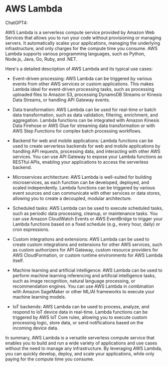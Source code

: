 # AWS Lambda

ChatGPT4:

AWS Lambda is a serverless compute service provided by Amazon Web Services that allows you to run your code without provisioning or managing servers. It automatically scales your applications, managing the underlying infrastructure, and only charges for the compute time you consume. AWS Lambda supports various programming languages, such as Python, Node.js, Java, Go, Ruby, and .NET.

Here's a detailed description of AWS Lambda and its typical use cases:

* Event-driven processing: AWS Lambda can be triggered by various events from other AWS services or custom applications. This makes Lambda ideal for event-driven processing tasks, such as processing uploaded files to Amazon S3, processing DynamoDB Streams or Kinesis Data Streams, or handling API Gateway events.

* Data transformation: AWS Lambda can be used for real-time or batch data transformation, such as data validation, filtering, enrichment, and aggregation. Lambda functions can be integrated with Amazon Kinesis Data Firehose or AWS Glue for streaming data transformation or with AWS Step Functions for complex batch processing workflows.

* Backend for web and mobile applications: Lambda functions can be used to create serverless backends for web and mobile applications by handling API requests, processing data, and interacting with other AWS services. You can use API Gateway to expose your Lambda functions as RESTful APIs, enabling your applications to access the serverless backend.

* Microservices architecture: AWS Lambda is well-suited for building microservices, as each function can be developed, deployed, and scaled independently. Lambda functions can be triggered by various event sources and can communicate with other services or data stores, allowing you to create a decoupled, modular architecture.

* Scheduled tasks: AWS Lambda can be used to execute scheduled tasks, such as periodic data processing, cleanup, or maintenance tasks. You can use Amazon CloudWatch Events or AWS EventBridge to trigger your Lambda functions based on a fixed schedule (e.g., every hour, daily) or cron expressions.

* Custom integrations and extensions: AWS Lambda can be used to create custom integrations and extensions for other AWS services, such as custom authorizers for API Gateway, custom resource providers for AWS CloudFormation, or custom runtime environments for AWS Lambda itself.

* Machine learning and artificial intelligence: AWS Lambda can be used to perform machine learning inferencing and artificial intelligence tasks, such as image recognition, natural language processing, or recommendation engines. You can use AWS Lambda in combination with Amazon SageMaker or other ML/AI frameworks to execute your machine learning models.

* IoT backends: AWS Lambda can be used to process, analyze, and respond to IoT device data in real-time. Lambda functions can be triggered by AWS IoT Core rules, allowing you to execute custom processing logic, store data, or send notifications based on the incoming device data.

In summary, AWS Lambda is a versatile serverless compute service that enables you to build and run a wide variety of applications and use cases without the need to manage any infrastructure. By leveraging AWS Lambda, you can quickly develop, deploy, and scale your applications, while only paying for the compute time you consume.